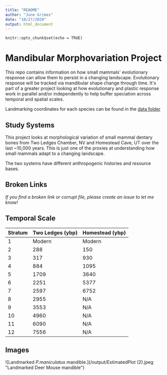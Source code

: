```yaml
---
title: "README"
author: "June Grimes"
date: "10/27/2020"
output: html_document
---
```


```{r setup, include=FALSE}
knitr::opts_chunk$set(echo = TRUE)
```


# Mandibular Morphovariation Project
This repo contains information on how small mammals' evolutionary response can allow them to persist in a changing landscape. Evolutionary response will be tracked via mandibular shape change through time. It's part of a greater project looking at how evolutionary and plastic response work in parallel and/or independently to help buffer speciation across temporal and spatial scales. 

Landmarking coordinates for each species can be found in the [data folder](https://github.com/Juniper41/mandibular_morphovariation/tree/main/data)

## Study Systems
This project looks at morphological variation of small mammal dentary bones from Two Ledges Chamber, NV and Homestead Cave, UT over the last ~10,000 years. This is just one of the proxies at understanding how small mammals adapt to a changing landscape. 

The two systems have different anthropogenic histories and resource bases. 

## Broken Links

_If you find a broken link or corrupt file, please create an issue to let me know!_


## Temporal Scale

|Stratum|Two Ledges (ybp)|Homestead (ybp)|
:--|:--|:--|
|1|Modern|Modern|
|2|288|150|
|3|317|930|
|4|884|1095|
|5|1709|3640|
|6|2251|5377|
|7|2597|6752|
|8|2955|N/A|
|9|3553|N/A|
|10|4960|N/A|
|11|6090|N/A|
|12|7556|N/A|

## Images

![Landmarked _P.maniculatus_ mandible.](/output/EstimatedPlot (2).jpeg "Landmarked Deer Mouse mandible")

